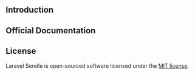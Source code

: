 ## Introduction


## Official Documentation


## License

Laravel Sendle is open-sourced software licensed under the [MIT license](LICENSE.md).


